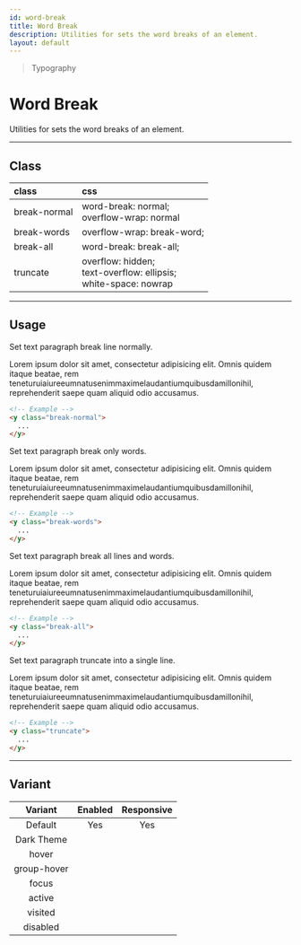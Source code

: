 ```yaml
---
id: word-break
title: Word Break
description: Utilities for sets the word breaks of an element.
layout: default
---
```


> Typography

# Word Break

Utilities for sets the word breaks of an element.

---

## Class

| <span class="px-3 py-1 text-white dark:text-charcoal-100 bg-charcoal-100 dark:bg-gray-600 rounded-full">class</span> | <span class="px-3 py-1 text-white dark:text-charcoal-100 bg-charcoal-100 dark:bg-gray-600 rounded-full">css</span> |
|:--|:--|
| break-normal | word-break: normal; <br> overflow-wrap: normal |
| break-words | overflow-wrap: break-word; |
| break-all | word-break: break-all;
| truncate | overflow: hidden; <br> text-overflow: ellipsis; <br> white-space: nowrap |

---

## Usage

Set text paragraph break line normally.

<y class="my-2 mx-auto max-w-sm">
  <y class="p-4 bg-gray-300 break-normal">
    Lorem ipsum dolor sit amet, consectetur adipisicing elit. Omnis quidem itaque beatae, rem teneturuiaiureeumnatusenimmaximelaudantiumquibusdamillonihil, reprehenderit saepe quam aliquid odio accusamus.
  </y>
</y>

```html
<!-- Example -->
<y class="break-normal">
  ...
</y>
```

Set text paragraph break only words.

<y class="my-2 mx-auto max-w-sm">
  <y class="p-4 bg-gray-300 break-words">
    Lorem ipsum dolor sit amet, consectetur adipisicing elit. Omnis quidem itaque beatae, rem teneturuiaiureeumnatusenimmaximelaudantiumquibusdamillonihil, reprehenderit saepe quam aliquid odio accusamus.
  </y>
</y>

```html
<!-- Example -->
<y class="break-words">
  ...
</y>
```

Set text paragraph break all lines and words.

<y class="my-2 mx-auto max-w-sm">
  <y class="p-4 bg-gray-300 break-all">
    Lorem ipsum dolor sit amet, consectetur adipisicing elit. Omnis quidem itaque beatae, rem teneturuiaiureeumnatusenimmaximelaudantiumquibusdamillonihil, reprehenderit saepe quam aliquid odio accusamus.
  </y>
</y>

```html
<!-- Example -->
<y class="break-all">
  ...
</y>
```

Set text paragraph truncate into a single line.

<y class="my-2 mx-auto max-w-sm">
  <y class="p-4 bg-gray-300 truncate">
    Lorem ipsum dolor sit amet, consectetur adipisicing elit. Omnis quidem itaque beatae, rem teneturuiaiureeumnatusenimmaximelaudantiumquibusdamillonihil, reprehenderit saepe quam aliquid odio accusamus.
  </y>
</y>

```html
<!-- Example -->
<y class="truncate">
  ...
</y>
```

---

## Variant

| <span class="font-semibold underline">Variant</span> | <span class="font-semibold underline">Enabled</span> | <span class="font-semibold underline">Responsive</span> |
|:-:|:-:|:-:|
| Default | Yes | Yes |
| Dark Theme | | |
| hover| | |
| group-hover | | |
| focus | | |
| active | | |
| visited | | |
| disabled | | |